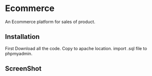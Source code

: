 # Ecommerce
An Ecommerce platform for sales of product.

## Installation
First Download all the code. Copy to apache location. import .sql file to phpmyadmin.

## ScreenShot

